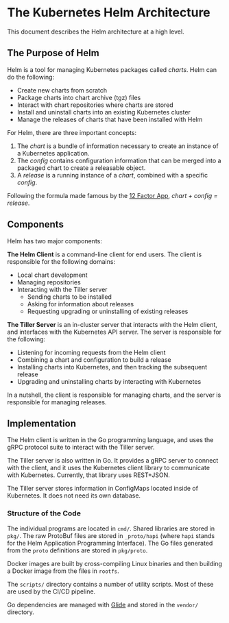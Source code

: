 # The Kubernetes Helm Architecture

This document describes the Helm architecture at a high level.

## The Purpose of Helm

Helm is a tool for managing Kubernetes packages called _charts_. Helm
can do the following:

- Create new charts from scratch
- Package charts into chart archive (tgz) files
- Interact with chart repositories where charts are stored
- Install and uninstall charts into an existing Kubernetes cluster
- Manage the releases of charts that have been installed with Helm

For Helm, there are three important concepts:

1. The _chart_ is a bundle of information necessary to create an
   instance of a Kubernetes application.
2. The _config_ contains configuration information that can be merged
   into a packaged chart to create a releasable object.
3. A _release_ is a running instance of a _chart_, combined with a
   specific _config_.

Following the formula made famous by the [12 Factor App](http://12factor.net/), _chart + config
= release_.

## Components

Helm has two major components:

**The Helm Client** is a command-line client for end users. The client
is responsible for the following domains:

- Local chart development
- Managing repositories
- Interacting with the Tiller server
  - Sending charts to be installed
  - Asking for information about releases
  - Requesting upgrading or uninstalling of existing releases

**The Tiller Server** is an in-cluster server that interacts with the
Helm client, and interfaces with the Kubernetes API server. The server
is responsible for the following:

- Listening for incoming requests from the Helm client
- Combining a chart and configuration to build a release
- Installing charts into Kubernetes, and then tracking the subsequent
  release
- Upgrading and uninstalling charts by interacting with Kubernetes

In a nutshell, the client is responsible for managing charts, and the
server is responsible for managing releases.

## Implementation

The Helm client is written in the Go programming language, and uses the
gRPC protocol suite to interact with the Tiller server.

The Tiller server is also written in Go. It provides a gRPC server to
connect with the client, and it uses the Kubernetes client library to
communicate with Kubernetes. Currently, that library uses REST+JSON.

The Tiller server stores information in ConfigMaps located inside of
Kubernetes. It does not need its own database.

### Structure of the Code

The individual programs are located in `cmd/`. Shared libraries are
stored in `pkg/`. The raw ProtoBuf files are stored in `_proto/hapi`
(where `hapi` stands for the Helm Application Programming Interface).
The Go files generated from the `proto` definitions are stored in
`pkg/proto`.

Docker images are built by cross-compiling Linux binaries and then
building a Docker image from the files in `rootfs`.

The `scripts/` directory contains a number of utility scripts. Most of these
are used by the CI/CD pipeline.

Go dependencies are managed with
[Glide](https://github.com/Masterminds/glide) and stored in the
`vendor/` directory.
